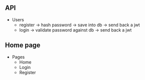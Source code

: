 ## API

- Users
    - register -> hash password -> save into db -> send back a jwt
    - login -> validate password against db -> send back a jwt

## Home page

- Pages
    - Home
    - Login
    - Register
    